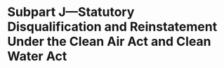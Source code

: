 # Subpart J—Statutory Disqualification and Reinstatement Under the Clean Air Act and Clean Water Act

